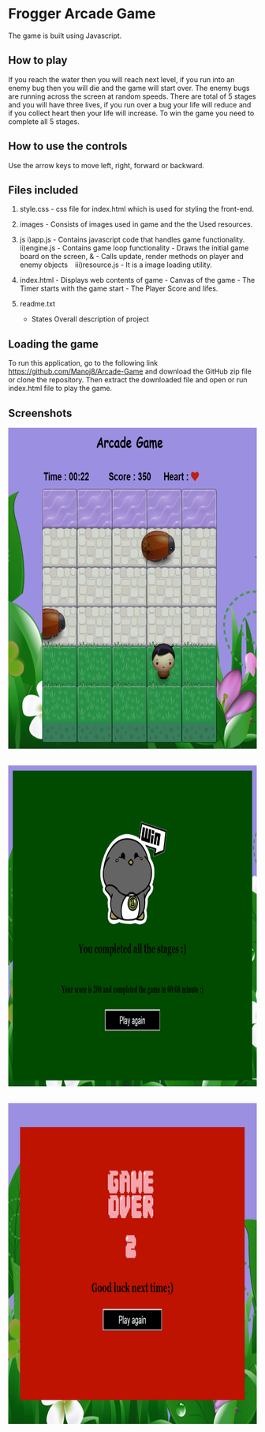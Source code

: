 # Frogger Arcade Game
The game is built using Javascript.

## How to play
 If you reach the water then you will reach next level, if you run into an enemy bug then you will die and the game will start over. The enemy bugs are running across the screen at random speeds. There are total of 5 stages and you will have three lives, if you run over a bug your life will reduce and if you collect heart then your life will increase. To win the game you need to complete all 5 stages.

## How to use the controls
Use the arrow keys to move left, right, forward or backward.

## Files included

1) style.css
        - css file for index.html which is used for styling the front-end.

2) images 
        - Consists of images used in game and the the Used resources.

3) js
    i)app.js
        - Contains javascript code that handles game functionality.
    ii)engine.js 
       - Contains game loop functionality 
	   - Draws the initial game board on the screen, &
	   - Calls update, render methods on player and enemy objects &ensp; 
    iii)resource.js 
       - It is a image loading utility.

4) index.html 
        - Displays web contents of game
        - Canvas of the game
        - The Timer starts with the game start 
        - The Player Score and lifes. 

5) readme.txt
    
    - States Overall description of project
  
## Loading the game

To run this application, go to the following link https://github.com/Manoj8/Arcade-Game and download the GitHub zip file or clone the repository. Then extract the downloaded file and open or run index.html file to play the game.

## Screenshots
    
<img src="screenshots/Screenshot1.PNG" width="800px" height="650px">&ensp;

<img src="screenshots/Screenshot2.PNG" width="800px" height="650px">&ensp;

<img src="screenshots/Screenshot3.PNG" width="800px" height="650px">&ensp;